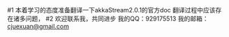 #1
本着学习的态度准备翻译一下akkaStream2.0.1的官方doc
翻译过程中应该存在诸多问题，
#2
欢迎联系我，共同进步
我的QQ：929175513
我的邮箱：cjuexuan@gmail.com
